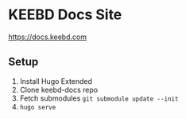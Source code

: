 # KEEBD Docs Site
https://docs.keebd.com

## Setup
1. Install Hugo Extended
2. Clone keebd-docs repo
3. Fetch submodules ```git submodule update --init```
4. ```hugo serve```